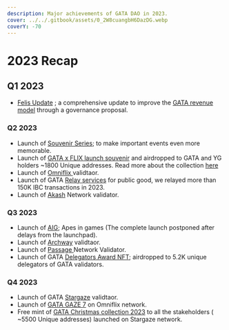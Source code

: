 ```yaml
---
description: Major achievements of GATA DAO in 2023.
cover: ../../.gitbook/assets/0_2W8cuangbH6DazDG.webp
coverY: -70
---
```


# 2023 Recap

## Q1 2023

* [Felis Update](../gata-nft-dao/gata-constitution/governance-proposal-6.md) ; a comprehensive update to improve the [GATA revenue model](../gata-nft-dao/dao-revenue-distribution/dao-revenue-share-model.md) through a governance proposal.&#x20;

### Q2 2023

* Launch of [Souvenir Series](../nft-souvenirs.md); to make important events even more memorable.&#x20;
* Launch of [GATA x FLIX launch souvenir](https://omniflix.market/collection/onftdenoma6a057db64674de0b129e9b5c087d404) and airdropped to GATA and YG holders \~1800 Unique addresses. Read more about the collection [here](../nft-souvenirs.md)
* Launch of [Omniflix ](../gata-validators/)validtaor.
* Launch of  GATA [Relay services](https://relayers.smartstake.io/relayer/44937E3DA9AA699A) for public good, we relayed more than 150K IBC transactions in 2023.
* Launch of [Akash](../gata-validators/) Network validator.&#x20;

### Q3 2023

* Launch of [AIG](../apes-in-games-rise-of-apelandia/aig-lore.md); Apes in games (The complete launch postponed after delays from the launchpad).
* Launch of [Archway](../gata-validators/) [ ](../gata-validators/)validtaor.&#x20;
* Launch of [Passage ](../gata-validators/)Network Validator.
* Launch of GATA [Delegators Award NFT](../nft-souvenirs.md); airdropped to 5.2K unique delegators of GATA validators.  &#x20;

### Q4 2023

* Launch of GATA [Stargaze](../gata-validators/) validtaor.
* Launch of [GATA GAZE 7](../nft-souvenirs.md) on Omniflix network.
* Free mint of [GATA Christmas collection 2023](https://www.stargaze.zone/l/stars1zs489w6yyymufw9wq97qzh3947jrm2da5n6zcxthx5zze6q88udqu9m8vh) to all the stakeholders   ( \~5500 Unique addresses) launched on Stargaze network. &#x20;
